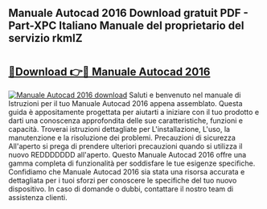 ## Manuale Autocad 2016 Download gratuit PDF - Part-XPC Italiano Manuale del proprietario del servizio rkmIZ

# <h2><a href="http://dfdall3.blite.top/?on=Manuale+Autocad+2016">🔗Download 👉🔴 Manuale Autocad 2016</a></h2>

[![Manuale Autocad 2016 download](https://i.imgur.com/lujVjoI.png)](http://dfdall3.blite.top/?on=Manuale+Autocad+2016)
Saluti e benvenuto nel manuale di Istruzioni per il tuo Manuale Autocad 2016 appena assemblato. Questa guida è appositamente progettata per aiutarti a iniziare con il tuo prodotto e darti una conoscenza approfondita delle sue caratteristiche, funzioni e capacità. Troverai istruzioni dettagliate per L'installazione, L'uso, la manutenzione e la risoluzione dei problemi. Precauzioni di sicurezza All'aperto si prega di prendere ulteriori precauzioni quando si utilizza il nuovo REDDDDDDD all'aperto. Questo Manuale Autocad 2016 offre una gamma completa di funzionalità per soddisfare le tue esigenze specifiche. Confidiamo che Manuale Autocad 2016 sia stata una risorsa accurata e dettagliata per i tuoi sforzi per conoscere le specifiche del tuo nuovo dispositivo. In caso di domande o dubbi, contattare il nostro team di assistenza clienti.

